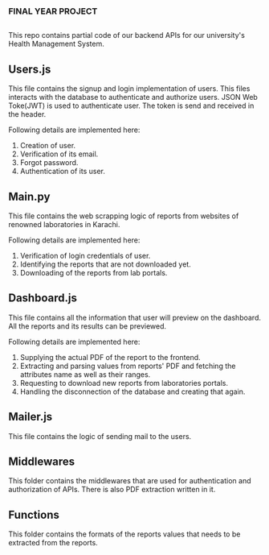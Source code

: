 ### FINAL YEAR PROJECT
##

This repo contains partial code of our backend APIs for our university's Health Management System.

## Users.js
This file contains the signup and login implementation of users. This files interacts with the database to authenticate and authorize users. JSON Web Toke(JWT) is used to authenticate user. The token is send and received in the header.

Following details are implemented here:

1. Creation of user.
2. Verification of its email.
3. Forgot password.
4. Authentication of its user.

## Main.py
This file contains the web scrapping logic of reports from websites of renowned laboratories in Karachi.

Following details are implemented here:

1. Verification of login credentials of user.
2. Identifying the reports that are not downloaded yet.
3. Downloading of the reports from lab portals.


## Dashboard.js
This file contains all the information that user will preview on the dashboard. All the reports and its results can be previewed.

Following details are implemented here:

1. Supplying the actual PDF of the report to the frontend.
2. Extracting and parsing values from reports' PDF and fetching the attributes name as well as their ranges.
3. Requesting to download new reports from laboratories portals.
4. Handling the disconnection of the database and creating that again.

## Mailer.js
This file contains the logic of sending mail to the users. 

## Middlewares
This folder contains the middlewares that are used for authentication and authorization of APIs.
There is also PDF extraction written in it.

## Functions
This folder contains the formats of the reports values that needs to be extracted from the reports.
